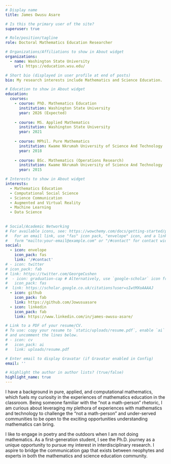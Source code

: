 ```yaml
---
# Display name
title: James Owusu Asare

# Is this the primary user of the site?
superuser: true

# Role/position/tagline
role: Doctoral Mathematics Education Researcher

# Organizations/Affiliations to show in About widget
organizations:
  - name: Washington State University
    url: https://education.wsu.edu/

# Short bio (displayed in user profile at end of posts)
bio: My research interests include Mathematics and Science Education.

# Education to show in About widget
education:
  courses:
    - course: PhD. Mathematics Education
      institution: Washington State University
      year: 2026 (Expected)
      
    - course: MS. Applied Mathematics 
      institution: Washington State University
      year: 2021
      
    - course: MPhil. Pure Mathematics
      institution: Kwame Nkrumah University of Science And Technology
      year: 2018
      
    - course: BSc. Mathematics (Operations Research)
      institution: Kwame Nkrumah University of Science And Technology
      year: 2015

# Interests to show in About widget
interests:
  - Mathematics Education
  - Computational Social Science
  - Science Communication
  - Augmented and Virtual Reality
  - Machine Learning
  - Data Science
  
   
# Social/Academic Networking
# For available icons, see: https://wowchemy.com/docs/getting-started/page-builder/#icons
#   For an email link, use "fas" icon pack, "envelope" icon, and a link in the
#   form "mailto:your-email@example.com" or "/#contact" for contact widget.
social:
  - icon: envelope
    icon_pack: fas
    link: '/#contact'
# - icon: twitter
# icon_pack: fab
# link: https://twitter.com/GeorgeCushen
#  - icon: graduation-cap # Alternatively, use `google-scholar` icon from `ai` icon pack
#   icon_pack: fas
#  link: https://scholar.google.co.uk/citations?user=sIwtMXoAAAAJ
  - icon: github
    icon_pack: fab
    link: https://github.com/Jowusuasare
  - icon: linkedin
    icon_pack: fab
    link: https://www.linkedin.com/in/james-owusu-asare/

# Link to a PDF of your resume/CV.
# To use: copy your resume to `static/uploads/resume.pdf`, enable `ai` icons in `params.toml`,
# and uncomment the lines below.
# - icon: cv
#   icon_pack: ai
#   link: uploads/resume.pdf

# Enter email to display Gravatar (if Gravatar enabled in Config)
email: ''

# Highlight the author in author lists? (true/false)
highlight_name: true
---
```

I have a background in pure, applied, and computational mathematics, which fuels my curiosity in the experiences of mathematics education in the classroom. Being someone familiar with the “not a math-person” rhetoric, I am curious about leveraging my plethora of experiences with mathematics and technology to challenge the “not a math-person” and under-served communities to be open to the exciting opportunities understanding mathematics can bring.

I like to engage in poetry and the outdoors when I am not doing mathematics. As a first-generation student, I see the Ph.D. journey as a unique opportunity to pursue my interest in interdisciplinary research. I aspire to bridge the communication gap that exists between neophytes and experts in both the mathematics and science education community.


